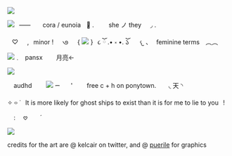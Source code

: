 ![](https://files.catbox.moe/uuh405.gif)

![](https://files.catbox.moe/39jobw.gif)⠀⸺⠀ㅤ cora  /  eunoiaㅤ𐚁̷ .ㅤ⠀⠀she ノ they⠀⠀◞  . 

⠀♡⠀⠀,⠀minor  !⠀⠀𑇛⠀⠀{ ![](https://files.catbox.moe/yos9nh.gif) }⠀૮ ོ .• ༝ •.   ོ𑁬 
⠀⠀𐔌 、⠀feminine terms　︵︵　![](https://files.catbox.moe/6jrzdw.gif)﹒⠀pansx⠀⠀⠀月亮<-

![](https://files.catbox.moe/9gplwd.gif)

  ⠀ audhd ⠀  ⠀ ![](https://files.catbox.moe/0sxaca.gif)  ᯇ⠀  ⠀' ⠀  ⠀ free c + h on ponytown. ⠀  ⠀◟ 天 ◝

✧  ࿁  ˙⠀It is more likely for ghost ships to exist than it is for me to lie to you⠀!⠀ : ⠀ 𖹭 ⠀ ⠀ˊ 

![](https://files.catbox.moe/45acna.gif)

 credits for the art are @ kelcair on twitter, and @ [puerile](https://neospring.org/@puerile) for graphics 
